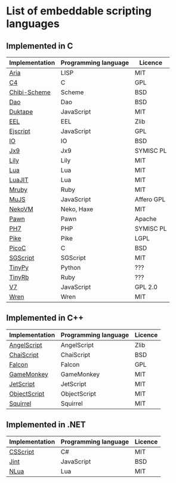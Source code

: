# List of embeddable scripting languages

## Implemented in C
| Implementation | Programming language | Licence |
|----------------|----------------------|---------|
| [Aria](https://github.com/rxi/aria) | LISP | MIT |
| [C4](https://github.com/rswier/c4) | C | GPL |
| [Chibi-Scheme](http://synthcode.com/wiki/chibi-scheme) | Scheme | BSD |
| [Dao](http://daoscript.org/) | Dao | BSD |
| [Duktape](http://duktape.org/) | JavaScript | MIT |
| [EEL](http://eelang.org/) | EEL | Zlib |
| [Ejscript](https://github.com/embedthis/ejscript) | JavaScript | GPL |
| [IO](http://iolanguage.org/) | IO | BSD |
| [Jx9](http://jx9.symisc.net/) | Jx9 | SYMISC PL |
| [Lily](https://fascinatedbox.github.io/lily-site/) | Lily | MIT |
| [Lua](http://www.lua.org/) | Lua | MIT |
| [LuaJIT](http://luajit.org/) | Lua | MIT |
| [Mruby](http://mruby.org/) | Ruby | MIT |
| [MuJS](http://mujs.com/) | JavaScript | Affero GPL |
| [NekoVM](http://nekovm.org/) | Neko, Haxe | MIT |
| [Pawn](https://www.compuphase.com/pawn/pawn.htm) | Pawn | Apache |
| [PH7](http://ph7.symisc.net/) | PHP | SYMISC PL |
| [Pike](http://pike.lysator.liu.se/) | Pike | LGPL |
| [PicoC](https://github.com/zsaleeba/picoc) | C | BSD |
| [SGScript](http://www.sgscript.org/) | SGScript | MIT |
| [TinyPy](http://www.tinypy.org/) | Python | ??? |
| [TinyRb](http://code.macournoyer.com/tinyrb/) | Ruby | ??? |
| [V7](https://github.com/cesanta/v7) | JavaScript | GPL 2.0 |
| [Wren](http://wren.io/) | Wren | MIT |

## Implemented in C++
| Implementation | Programming language | Licence |
|----------------|----------------------|---------|
| [AngelScript](http://www.angelcode.com/angelscript/) | AngelScript | Zlib |
| [ChaiScript](http://chaiscript.com/) | ChaiScript | BSD |
| [Falcon](http://www.falconpl.org/) | Falcon | GPL |
| [GameMonkey](http://www.gmscript.com/) | GameMonkey | MIT |
| [JetScript](https://github.com/matt-attack/JetScript) | JetScript | MIT |
| [ObjectScript](http://objectscript.ru/index.osh/en/) | ObjectScript | MIT |
| [Squirrel](http://www.squirrel-lang.org/) | Squirrel | MIT |

## Implemented in .NET
| Implementation | Programming language | Licence |
|----------------|----------------------|---------|
| [CSScript](https://github.com/oleg-shilo/cs-script) | C# | MIT |
| [Jint](https://github.com/sebastienros/jint) | JavaScript | BSD |
| [NLua](http://nlua.org/) | Lua | MIT |